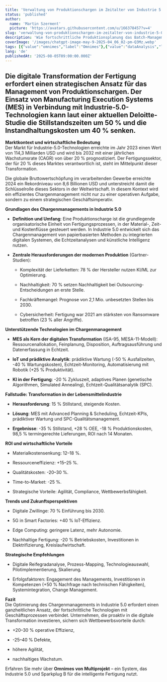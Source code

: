 ```yaml
---
title: 'Verwaltung von Produktionschargen im Zeitalter von Industrie 5.0: Strategischer Ansatz zur digitalen Transformation der Fertigung'
status: 'published'
author:
  name: 'Martin Szerment'
  picture: 'https://avatars.githubusercontent.com/u/166378457?v=4'
slug: 'verwaltung-von-produktionschargen-im-zeitalter-von-industrie-5-0-strategischer-ansatz-zur-digitalen-transformation-der-fertigung'
description: 'Wie fortschrittliche Produktionsplanung das Batch-Management in modernen Produktionssystemen verbessern kann.'
coverImage: '/images/chatgpt-image-may-9-2025-04_06_02-pm-Q3Mz.webp'
tags: [{"value":"omnimes","label":"Omnimes"},{"value":"dataAnalysis","label":"Data Analysis"}]
lang: 'de'
publishedAt: '2025-08-05T09:00:00.000Z'
---
```


## Die digitale Transformation der Fertigung erfordert einen strategischen Ansatz für das Management von Produktionschargen. Der Einsatz von Manufacturing Execution Systems (MES) in Verbindung mit Industrie-5.0-Technologien kann laut einer aktuellen Deloitte-Studie die Stillstandszeiten um 50 % und die Instandhaltungskosten um 40 % senken.

**Marktkontext und wirtschaftliche Bedeutung**\
Der Markt für Industrie-5.0-Technologien erreichte im Jahr 2023 einen Wert von 114,3 Milliarden USD und wird bis 2032 mit einer jährlichen Wachstumsrate (CAGR) von über 20 % prognostiziert. Der Fertigungssektor, der für 20 % dieses Marktes verantwortlich ist, steht im Mittelpunkt dieser Transformation.

Die globale Bruttowertschöpfung im verarbeitenden Gewerbe erreichte 2024 ein Rekordniveau von 8,6 Billionen USD und unterstreicht damit die Schlüsselrolle dieses Sektors in der Weltwirtschaft. In diesem Kontext wird ein effizientes Chargenmanagement nicht nur zu einer operativen Aufgabe, sondern zu einem strategischen Geschäftsimperativ.

**Grundlagen des Chargenmanagements in Industrie 5.0**

- **Definition und Umfang**: Eine Produktionscharge ist die grundlegende organisatorische Einheit von Fertigungsprozessen, in der Material-, Zeit- und Kostenflüsse gesteuert werden. In Industrie 5.0 entwickelt sich das Chargenmanagement von papierbasierten Methoden zu integrierten digitalen Systemen, die Echtzeitanalysen und künstliche Intelligenz nutzen.

- **Zentrale Herausforderungen der modernen Produktion** (Gartner-Studien):

  - Komplexität der Lieferketten: 78 % der Hersteller nutzen KI/ML zur Optimierung.

  - Nachhaltigkeit: 70 % setzen Nachhaltigkeit bei Outsourcing-Entscheidungen an erste Stelle.

  - Fachkräftemangel: Prognose von 2,1 Mio. unbesetzten Stellen bis 2030.

  - Cybersicherheit: Fertigung war 2021 am stärksten von Ransomware betroffen (23 % aller Angriffe).

**Unterstützende Technologien im Chargenmanagement**

- **MES als Kern der digitalen Transformation** (ISA-95, MESA-11-Modell): Ressourcenallokation, Feinplanung, Disposition, Auftragsausführung und Datenerfassung in Echtzeit.

- **IoT und prädiktive Analytik**: prädiktive Wartung (-50 % Ausfallzeiten, -40 % Wartungskosten), Echtzeit-Monitoring, Automatisierung mit Robotik (+25 % Produktivität).

- **KI in der Fertigung**: -20 % Zykluszeit, adaptives Planen (genetische Algorithmen, Simulated Annealing), Echtzeit-Qualitätsanalytik (SPC).

**Fallstudie: Transformation in der Lebensmittelindustrie**

- **Herausforderung**: 15 % Stillstand, steigende Kosten.

- **Lösung**: MES mit Advanced Planning & Scheduling, Echtzeit-KPIs, prädiktiver Wartung und SPC-Qualitätsmanagement.

- **Ergebnisse**: -35 % Stillstand, +28 % OEE, -18 % Produktionskosten, 98,5 % termingerechte Lieferungen, ROI nach 14 Monaten.

**ROI und wirtschaftliche Vorteile**

- Materialkostensenkung: 12–18 %.

- Ressourceneffizienz: +15–25 %.

- Qualitätskosten: -20–30 %.

- Time-to-Market: -25 %.

- Strategische Vorteile: Agilität, Compliance, Wettbewerbsfähigkeit.

**Trends und Zukunftsperspektiven**

- Digitale Zwillinge: 70 % Einführung bis 2030.

- 5G in Smart Factories: +40 % IoT-Effizienz.

- Edge Computing: geringere Latenz, mehr Autonomie.

- Nachhaltige Fertigung: -20 % Betriebskosten, Investitionen in Elektrifizierung, Kreislaufwirtschaft.

**Strategische Empfehlungen**

- Digitale Reifegradanalyse, Prozess-Mapping, Technologieauswahl, Pilotimplementierung, Skalierung.

- Erfolgsfaktoren: Engagement des Managements, Investitionen in Kompetenzen (+50 % Nachfrage nach technischen Fähigkeiten), Systemintegration, Change Management.

**Fazit**\
Die Optimierung des Chargenmanagements in Industrie 5.0 erfordert einen ganzheitlichen Ansatz, der fortschrittliche Technologien mit Geschäftsprozessen verbindet. Unternehmen, die proaktiv in die digitale Transformation investieren, sichern sich Wettbewerbsvorteile durch:

- +20–30 % operative Effizienz,

- \-25–40 % Defekte,

- höhere Agilität,

- nachhaltiges Wachstum.

Erfahren Sie mehr über **Omnimes von Multiprojekt** – ein System, das Industrie 5.0 und Sparkplug B für die intelligente Fertigung nutzt.
